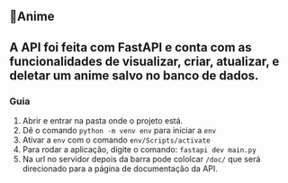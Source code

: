 ## 🎊Anime
A API foi feita com FastAPI e conta com as funcionalidades de visualizar, criar, atualizar, e deletar um anime salvo no banco de dados.
---
### Guia 
1. Abrir e entrar na pasta onde o projeto está.
2. Dê o comando `python -m venv env` para iniciar a `env`
3. Ativar a `env` com o comando `env/Scripts/activate`
4. Para rodar a aplicação, digite o comando: `fastapi dev main.py`
5. Na url no servidor depois da barra pode cololcar `/doc/` que será direcionado para a página de documentação da API.
